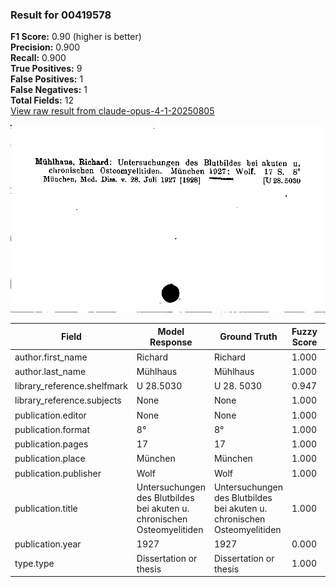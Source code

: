 ### Result for 00419578
**F1 Score:** 0.90 (higher is better)<br>**Precision:** 0.900<br>**Recall:** 0.900<br>**True Positives:** 9<br>**False Positives:** 1<br>**False Negatives:** 1<br>**Total Fields:** 12<br>[View raw result from claude-opus-4-1-20250805](https://github.com/RISE-UNIBAS/humanities_data_benchmark/blob/main/results/2025-10-01/T0146/request_T0146_00419578.json)

<img src="https://github.com/RISE-UNIBAS/humanities_data_benchmark/blob/main/benchmarks/zettelkatalog/images/00419578.jpg?raw=true" alt="00419578" width="600px">

| Field | Model Response | Ground Truth | Fuzzy Score | Match |
|-------|----------------|--------------|-------------|-------|
| author.first_name | Richard | Richard | 1.000 | ✅ |
| author.last_name | Mühlhaus | Mühlhaus | 1.000 | ✅ |
| library_reference.shelfmark | U 28.5030 | U 28. 5030 | 0.947 | ✅ |
| library_reference.subjects | None | None | 1.000 | ✅ |
| publication.editor | None | None | 1.000 | ✅ |
| publication.format | 8° | 8° | 1.000 | ✅ |
| publication.pages | 17 | 17 | 1.000 | ✅ |
| publication.place | München | München | 1.000 | ✅ |
| publication.publisher | Wolf | Wolf | 1.000 | ✅ |
| publication.title | Untersuchungen des Blutbildes bei akuten u. chronischen Osteomyelitiden | Untersuchungen des Blutbildes bei akuten u. chronischen Osteomyelitiden | 1.000 | ✅ |
| publication.year | 1927 | 1927 | 0.000 | ❌ |
| type.type | Dissertation or thesis | Dissertation or thesis | 1.000 | ✅ |
